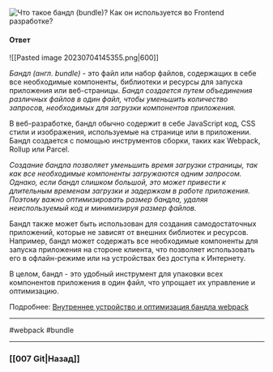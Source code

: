 ![Что такое бандл (bundle)? Как он используется во Frontend разработке?](https://youtu.be/Sw4BlFLj2dg?t=723)

#### Ответ

![[Pasted image 20230704145355.png|600]]

*Бандл (англ. bundle)* - это файл или набор файлов, содержащих в себе все необходимые компоненты, библиотеки и ресурсы для запуска приложения или веб-страницы. *Бандл создается путем объединения различных файлов в один файл, чтобы уменьшить количество запросов, необходимых для загрузки компонентов приложения.*

В веб-разработке, бандл обычно содержит в себе JavaScript код, CSS стили и изображения, используемые на странице или в приложении. Бандл создается с помощью инструментов сборки, таких как Webpack, Rollup или Parcel.

*Создание бандла позволяет уменьшить время загрузки страницы, так как все необходимые компоненты загружаются одним запросом. Однако, если бандл слишком большой, это может привести к длительным временам загрузки и задержкам в работе приложения. Поэтому важно оптимизировать размер бандла, удаляя неиспользуемый код и минимизируя размер файлов.*

Бандл также может быть использован для создания самодостаточных приложений, которые не зависят от внешних библиотек и ресурсов. Например, бандл может содержать все необходимые компоненты для запуска приложения на стороне клиента, что позволяет использовать его в офлайн-режиме или на устройствах без доступа к Интернету.

В целом, бандл - это удобный инструмент для упаковки всех компонентов приложения в один файл, что упрощает их управление и оптимизацию.

Подробнее: [Внутреннее устройство и оптимизация бандла webpack](https://habr.com/ru/companies/jugru/articles/342842/)

___
#webpack #bundle

___

### [[007 Git|Назад]]